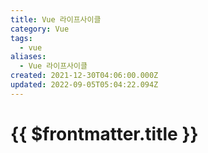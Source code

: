 ```yaml
---
title: Vue 라이프사이클
category: Vue
tags:
  - vue
aliases:
  - Vue 라이프사이클
created: 2021-12-30T04:06:00.000Z
updated: 2022-09-05T05:04:22.094Z
---
```


# {{ $frontmatter.title }}
